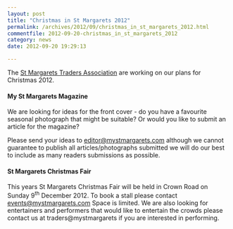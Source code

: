 ```yaml
---
layout: post
title: "Christmas in St Margarets 2012"
permalink: /archives/2012/09/christmas_in_st_margarets_2012.html
commentfile: 2012-09-20-christmas_in_st_margarets_2012
category: news
date: 2012-09-20 19:29:13

---
```


The [St Margarets Traders Association](http://mystmargarets.com) are working on our plans for Christmas 2012.

#### My St Margarets Magazine

We are looking for ideas for the front cover - do you have a favourite seasonal photograph that might be suitable? Or would you like to submit an article for the magazine?

Please send your ideas to <editor@mystmargarets.com> although we cannot guarantee to publish all articles/photographs submitted we will do our best to include as many readers submissions as possible.

#### St Margarets Christmas Fair

This years St Margarets Christmas Fair will be held in Crown Road on Sunday 9<sup>th</sup> December 2012. To book a stall please contact <events@mystmargarets.com> Space is limited. We are also looking for entertainers and performers that would like to entertain the crowds please contact us at traders@mystmargarets if you are interested in performing.
